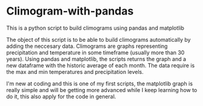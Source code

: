 # Climogram-with-pandas
This is a python script to build climograms using pandas and matplotlib 

The object of this script is to be able to build climograms automatically by adding the neccesary data. Climograms are graphs representing precipitation and temperature in some timeframe (usually more than 30 years). Using pandas and matplotlib, the scripts returns the graph and a new dataframe with the historic average of each month. 
The data require is the max and min temperatures and precipitation levels. 

I'm new at coding and this is one of my first scripts, the matplotlib graph is really simple and will be getting more advanced while I keep learning how to do it, this also apply for the code in general. 

